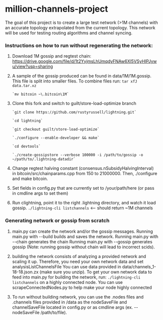 # million-channels-project
The goal of this project is to create a large test network (>1M channels) with an accurate topology extrapolated from the current topology. 
This network will be used for testing routing algorithms and channel syncing.

### Instructions on how to run without regenerating the network:

1. Download 1M gossip and regtest chain: https://drive.google.com/file/d/1t2YvjmsLhUmqdyFNAw6Xl5VSyHIPJywu/view?usp=sharing

2. A sample of the gossip produced can be found in data/1M/1M.gossip. 
   This file is split into smaller files. To combine files run:
       `tar xfJ data.tar.xz`

       `mv bitcoin ~\.bitcoin\1M` 

3. Clone this fork and switch to guilt/store-load-optimize branch

       `git clone https://github.com/rustyrussell/lightning.git`
       
       `cd lightning`
       
       `git checkout guilt/store-load-optimize`
       
       `./configure --enable-developer && make`

       `cd devtools`
       
       `./create-gossipstore --verbose 100000 -i /path/to/gossip -o ~/path/to/.lightning-datadir`

4. Change regtest halving constant (consensus.nSubsidyHalvingInterval) in bitcoin/src/chainparams.cpp from 150 to 21000000. Then, ./configure and make bitcoin.

5. Set fields in config.py that are currently set to /your/path/here (or pass in cmdline args to set them)

6. Run clightning, point it to the right .lightning directory, and watch it load gossip. 
    `./lightning-cli listchannels` <-- should return ~1M channels  

### Generating network or gossip from scratch

1. main.py can create the network and/or the gossip messages. 
   Running main.py with --build  builds and saves the network. 
   Running main.py with --chain generates the chain
   Running main.py with --gossip generates gossip (Note: running gossip without chain will lead to incorrect scids).

2. building the network consists of analyzing a provided network and scaling it up. 
   Therefore, you need your own network data and set analysisListChannelsFile 
   You can use data provided in data/channels_1-18-18.json.zx (make sure you unzip).
   To get your own network data to feed into main.py for building the network, run:
   `./lightning-cli listchannels` on a highly connected node. 
   You can use scrapeConnectedNodes.py to help make your node highly connected

3. To run without building network, you can use the .nodes files and .channels files 
   provided in /data as the nodeSaveFile and channelSaveFile located in config.py 
   or as cmdline args (ex. --nodeSaveFile /path/to/file). 

    


